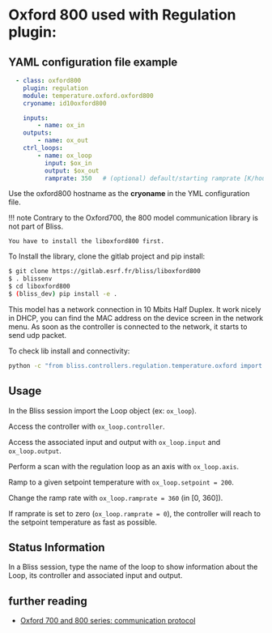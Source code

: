 # Oxford 800 used with **Regulation plugin**:

## YAML configuration file example

```YAML
  - class: oxford800
    plugin: regulation
    module: temperature.oxford.oxford800
    cryoname: id10oxford800

    inputs:
        - name: ox_in
    outputs:
        - name: ox_out
    ctrl_loops:
        - name: ox_loop
          input: $ox_in
          output: $ox_out
          ramprate: 350   # (optional) default/starting ramprate [K/hour]
```

Use the oxford800 hostname as the **cryoname** in the YML configuration file.

!!! note
    Contrary to the Oxford700, the 800 model communication library is not part of Bliss.
    
    You have to install the liboxford800 first.
    
To Install the library, clone the gitlab project and pip install:

```bash
$ git clone https://gitlab.esrf.fr/bliss/liboxford800
$ . blissenv
$ cd liboxford800
$ (bliss_dev) pip install -e .
```

This model has a network connection in 10 Mbits Half Duplex.  It work
nicely in DHCP, you can find the MAC address on the device screen in
the network menu.  As soon as the controller is connected to the
network, it starts to send udp packet.

To check lib install and connectivity:

```bash
python -c "from bliss.controllers.regulation.temperature.oxford import oxford800;oxford800.ls_oxford800()"
```


## Usage

In the Bliss session import the Loop object (ex: `ox_loop`).

Access the controller with `ox_loop.controller`.

Access the associated input and output with `ox_loop.input` and `ox_loop.output`.

Perform a scan with the regulation loop as an axis with `ox_loop.axis`.

Ramp to a given setpoint temperature with `ox_loop.setpoint = 200`.

Change the ramp rate with `ox_loop.ramprate = 360`  (in [0, 360]).

If ramprate is set to zero (`ox_loop.ramprate = 0`), the controller will reach
to the setpoint temperature as fast as possible.

## Status Information

In a Bliss session, type the name of the loop to show information about the
Loop, its controller and associated input and output.

## further reading
   * [Oxford 700 and 800 series: communication protocol](https://connect.oxcryo.com/serialcomms/700series/cs_status.html)



